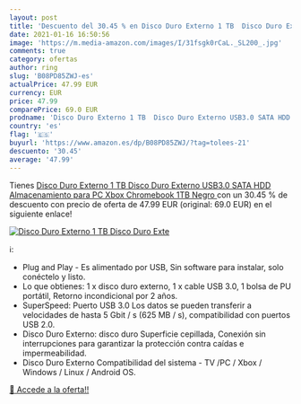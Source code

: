 ```yaml
---
layout: post
title: 'Descuento del 30.45 % en Disco Duro Externo 1 TB  Disco Duro Exte'
date: 2021-01-16 16:50:56
image: 'https://m.media-amazon.com/images/I/31fsgk0rCaL._SL200_.jpg'
comments: true
category: ofertas
author: ring
slug: 'B08PD85ZWJ-es'
actualPrice: 47.99 EUR
currency: EUR
price: 47.99
comparePrice: 69.0 EUR
prodname: 'Disco Duro Externo 1 TB  Disco Duro Externo USB3.0 SATA HDD Almacenamiento para PC  Xbox  Chromebook 1TB Negro '
country: 'es'
flag: '🇪🇸'
buyurl: 'https://www.amazon.es/dp/B08PD85ZWJ/?tag=tolees-21'
descuento: '30.45'
average: '47.99'
---
```


Tienes [Disco Duro Externo 1 TB  Disco Duro Externo USB3.0 SATA HDD Almacenamiento para PC  Xbox  Chromebook 1TB Negro ](https://www.amazon.es/dp/B08PD85ZWJ/?tag=tolees-21) con un 30.45 % de descuento con precio de oferta de 47.99 EUR (original: 69.0 EUR) en el siguiente enlace!

[![Disco Duro Externo 1 TB  Disco Duro Exte](https://m.media-amazon.com/images/I/31fsgk0rCaL._SL200_.jpg)](https://www.amazon.es/dp/B08PD85ZWJ/?tag=tolees-21)

ℹ️:

- Plug and Play - Es alimentado por USB, Sin software para instalar, solo conéctelo y listo.
- Lo que obtienes: 1 x disco duro externo, 1 x cable USB 3.0, 1 bolsa de PU portátil, Retorno incondicional por 2 años.
- SuperSpeed: Puerto USB 3.0 Los datos se pueden transferir a velocidades de hasta 5 Gbit / s (625 MB / s), compatibilidad con puertos USB 2.0.
- Disco Duro Externo: disco duro Superficie cepillada, Conexión sin interrupciones para garantizar la protección contra caídas e impermeabilidad.
- Disco Duro Externo Compatibilidad del sistema - TV /PC / Xbox / Windows / Linux / Android OS.

[🛒 Accede a la oferta!!](https://www.amazon.es/dp/B08PD85ZWJ/?tag=tolees-21)
